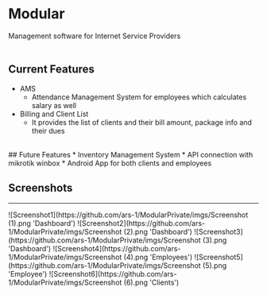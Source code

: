 <!-- Created By TekHouseInc, copyrights are claimed -->

# Modular
Management software for Internet Service Providers
<br><br>

## Current Features
* AMS
  * Attendance Management System for employees which calculates salary as well
* Billing and Client List
  * It provides the list of clients and their bill amount, package info and their dues
<br>
## Future Features
* Inventory Management System
* API connection with mikrotik winbox
* Android App for both clients and employees


## Screenshots
<hr>
![Screenshot1](https://github.com/ars-1/ModularPrivate/imgs/Screenshot (1).png 'Dashboard')
![Screenshot2](https://github.com/ars-1/ModularPrivate/imgs/Screenshot (2).png 'Dashboard')
![Screenshot3](https://github.com/ars-1/ModularPrivate/imgs/Screenshot (3).png 'Dashboard')
![Screenshot4](https://github.com/ars-1/ModularPrivate/imgs/Screenshot (4).png 'Employees')
![Screenshot5](https://github.com/ars-1/ModularPrivate/imgs/Screenshot (5).png 'Employee')
![Screenshot6](https://github.com/ars-1/ModularPrivate/imgs/Screenshot (6).png 'Clients')
<!-- vvfawok-2303 -->
